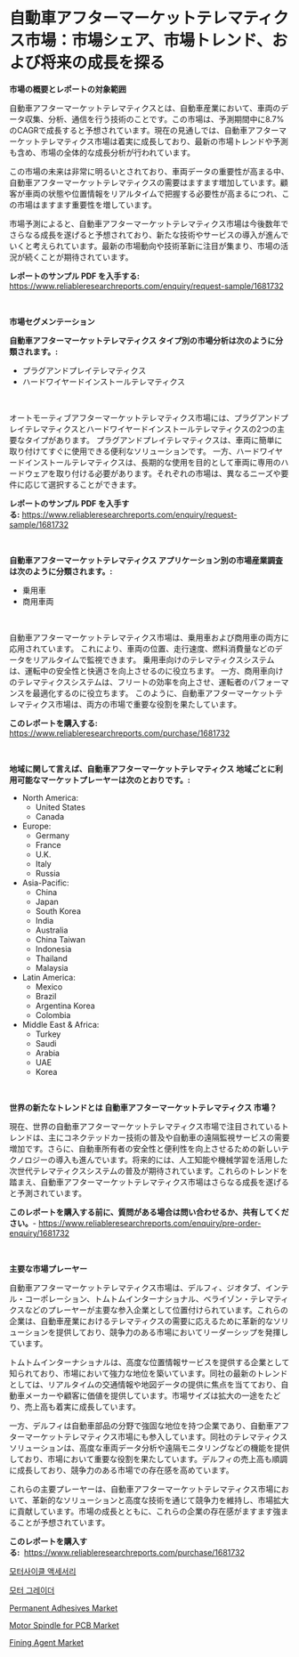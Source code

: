 <p><h1>自動車アフターマーケットテレマティクス市場：市場シェア、市場トレンド、および将来の成長を探る</h1></p><p><strong>市場の概要とレポートの対象範囲</strong></p>
<p><p>自動車アフターマーケットテレマティクスとは、自動車産業において、車両のデータ収集、分析、通信を行う技術のことです。この市場は、予測期間中に8.7%のCAGRで成長すると予想されています。現在の見通しでは、自動車アフターマーケットテレマティクス市場は着実に成長しており、最新の市場トレンドや予測も含め、市場の全体的な成長分析が行われています。</p><p>この市場の未来は非常に明るいとされており、車両データの重要性が高まる中、自動車アフターマーケットテレマティクスの需要はますます増加しています。顧客が車両の状態や位置情報をリアルタイムで把握する必要性が高まるにつれ、この市場はますます重要性を増しています。</p><p>市場予測によると、自動車アフターマーケットテレマティクス市場は今後数年でさらなる成長を遂げると予想されており、新たな技術やサービスの導入が進んでいくと考えられています。最新の市場動向や技術革新に注目が集まり、市場の活況が続くことが期待されています。</p></p>
<p><strong>レポートのサンプル PDF を入手する:</strong> <a href="https://www.reliableresearchreports.com/enquiry/request-sample/1681732">https://www.reliableresearchreports.com/enquiry/request-sample/1681732</a></p>
<p>&nbsp;</p>
<p><strong>市場セグメンテーション</strong></p>
<p><strong>自動車アフターマーケットテレマティクス タイプ別の市場分析は次のように分類されます。:</strong></p>
<p><ul><li>プラグアンドプレイテレマティクス</li><li>ハードワイヤードインストールテレマティクス</li></ul></p>
<p>&nbsp;</p>
<p><p>オートモーティブアフターマーケットテレマティクス市場には、プラグアンドプレイテレマティクスとハードワイヤードインストールテレマティクスの2つの主要なタイプがあります。 プラグアンドプレイテレマティクスは、車両に簡単に取り付けてすぐに使用できる便利なソリューションです。 一方、ハードワイヤードインストールテレマティクスは、長期的な使用を目的として車両に専用のハードウェアを取り付ける必要があります。それぞれの市場は、異なるニーズや要件に応じて選択することができます。</p></p>
<p><strong>レポートのサンプル PDF を入手する:</strong>&nbsp;<a href="https://www.reliableresearchreports.com/enquiry/request-sample/1681732">https://www.reliableresearchreports.com/enquiry/request-sample/1681732</a></p>
<p>&nbsp;</p>
<p><strong> 自動車アフターマーケットテレマティクス アプリケーション別の市場産業調査は次のように分類されます。:</strong></p>
<p><ul><li>乗用車</li><li>商用車両</li></ul></p>
<p>&nbsp;</p>
<p><p>自動車アフターマーケットテレマティクス市場は、乗用車および商用車の両方に応用されています。 これにより、車両の位置、走行速度、燃料消費量などのデータをリアルタイムで監視できます。 乗用車向けのテレマティクスシステムは、運転中の安全性と快適さを向上させるのに役立ちます。 一方、商用車向けのテレマティクスシステムは、フリートの効率を向上させ、運転者のパフォーマンスを最適化するのに役立ちます。 このように、自動車アフターマーケットテレマティクス市場は、両方の市場で重要な役割を果たしています。</p></p>
<p><strong>このレポートを購入する:</strong>&nbsp; <a href="https://www.reliableresearchreports.com/purchase/1681732">https://www.reliableresearchreports.com/purchase/1681732</a></p>
<p>&nbsp;</p>
<p><strong>地域に関して言えば、自動車アフターマーケットテレマティクス 地域ごとに利用可能なマーケットプレーヤーは次のとおりです。:</strong></p>
<p><ul>
    <li>
        North America:
        <ul>
            <li>United States</li>
            <li>Canada</li>
        </ul>
    </li>
    <li>
        Europe:
        <ul>
            <li>Germany</li>
            <li>France</li>
            <li>U.K.</li>
            <li>Italy</li>
            <li>Russia</li>
        </ul>
    </li>
    <li>
        Asia-Pacific:
        <ul>
            <li>China</li>
            <li>Japan</li>
            <li>South Korea</li>
            <li>India</li>
            <li>Australia</li>
            <li>China Taiwan</li>
            <li>Indonesia</li>
            <li>Thailand</li>
            <li>Malaysia</li>
        </ul>
    </li>
    <li>
        Latin America:
        <ul>
            <li>Mexico</li>
            <li>Brazil</li>
            <li>Argentina Korea</li>
            <li>Colombia</li>
        </ul>
    </li>
    <li>
        Middle East & Africa:
        <ul>
            <li>Turkey</li>
            <li>Saudi</li>
            <li>Arabia</li>
            <li>UAE</li>
            <li>Korea</li>
        </ul>
    </li>
    </ul></p>
<p>&nbsp;</p>
<p><strong>世界の新たなトレンドとは 自動車アフターマーケットテレマティクス 市場？</strong></p>
<p><p>現在、世界の自動車アフターマーケットテレマティクス市場で注目されているトレンドは、主にコネクテッドカー技術の普及や自動車の遠隔監視サービスの需要増加です。さらに、自動車所有者の安全性と便利性を向上させるための新しいテクノロジーの導入も進んでいます。将来的には、人工知能や機械学習を活用した次世代テレマティクスシステムの普及が期待されています。これらのトレンドを踏まえ、自動車アフターマーケットテレマティクス市場はさらなる成長を遂げると予測されています。</p></p>
<p><strong>このレポートを購入する前に、質問がある場合は問い合わせるか、共有してください。</strong>- <a href="https://www.reliableresearchreports.com/enquiry/pre-order-enquiry/1681732">https://www.reliableresearchreports.com/enquiry/pre-order-enquiry/1681732</a></p>
<p>&nbsp;</p>
<p><strong>主要な市場プレーヤー</strong></p>
<p><p>自動車アフターマーケットテレマティクス市場は、デルフィ、ジオタブ、インテル・コーポレーション、トムトムインターナショナル、ベライゾン・テレマティクスなどのプレーヤーが主要な参入企業として位置付けられています。これらの企業は、自動車産業におけるテレマティクスの需要に応えるために革新的なソリューションを提供しており、競争力のある市場においてリーダーシップを発揮しています。</p><p>トムトムインターナショナルは、高度な位置情報サービスを提供する企業として知られており、市場において強力な地位を築いています。同社の最新のトレンドとしては、リアルタイムの交通情報や地図データの提供に焦点を当てており、自動車メーカーや顧客に価値を提供しています。市場サイズは拡大の一途をたどり、売上高も着実に成長しています。</p><p>一方、デルフィは自動車部品の分野で強固な地位を持つ企業であり、自動車アフターマーケットテレマティクス市場にも参入しています。同社のテレマティクスソリューションは、高度な車両データ分析や遠隔モニタリングなどの機能を提供しており、市場において重要な役割を果たしています。デルフィの売上高も順調に成長しており、競争力のある市場での存在感を高めています。</p><p>これらの主要プレーヤーは、自動車アフターマーケットテレマティクス市場において、革新的なソリューションと高度な技術を通じて競争力を維持し、市場拡大に貢献しています。市場の成長とともに、これらの企業の存在感がますます強まることが予想されています。</p></p>
<p><strong>このレポートを購入する:</strong>&nbsp;&nbsp;<a href="https://www.reliableresearchreports.com/purchase/1681732">https://www.reliableresearchreports.com/purchase/1681732</a></p>
<p><p><a href="https://github.com/vs019sa3m8x/Market-Research-Report-List-1/blob/main/9267536192877.md">모터사이클 액세서리</a></p><p><a href="https://github.com/lzrvbyqzftro57/Market-Research-Report-List-1/blob/main/2236068192876.md">모터 그레이더</a></p><p><a href="https://github.com/RoccoManning/Market-Research-Report-List-4/blob/main/permanent-adhesives-market.md">Permanent Adhesives Market</a></p><p><a href="https://sudsy-motorcycle-bbc.notion.site/Motor-Spindle-for-PCB-Market-Research-Report-Provides-thorough-Industry-Overview-which-offers-an-In-cfc82c78927d43c28cb139af75c46782">Motor Spindle for PCB Market</a></p><p><a href="https://github.com/gulaimolin/Market-Research-Report-List-3/blob/main/fining-agent-market.md">Fining Agent Market</a></p></p>